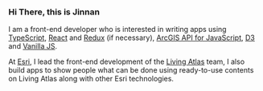 ### Hi There, this is Jinnan

I am a front-end developer who is interested in writing apps using [TypeScript](https://github.com/microsoft/TypeScript), [React](https://reactjs.org/) and [Redux](https://redux.js.org/) (if necessary), [ArcGIS API for JavaScript](https://developers.arcgis.com/javascript/index.html), [D3](https://d3js.org/) and [Vanilla JS](http://vanilla-js.com/).

At [Esri](https://github.com/Esri), I lead the front-end development of the [Living Atlas](https://livingatlas.arcgis.com/en/home/) team, I also build apps to show people what can be done using ready-to-use contents on Living Atlas along with other Esri technologies.

<!--
**vannizhang/vannizhang** is a ✨ _special_ ✨ repository because its `README.md` (this file) appears on your GitHub profile.

Here are some ideas to get you started:

- 🔭 I’m currently working on ...
- 🌱 I’m currently learning ...
- 👯 I’m looking to collaborate on ...
- 🤔 I’m looking for help with ...
- 💬 Ask me about ...
- 📫 How to reach me: ...
- 😄 Pronouns: ...
- ⚡ Fun fact: ...
-->
